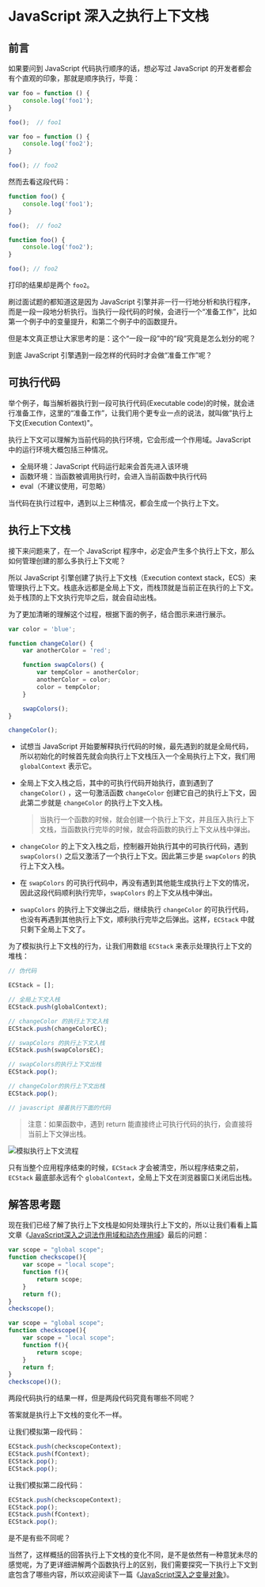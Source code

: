 # JavaScript 深入之执行上下文栈

## 前言

如果要问到 JavaScript 代码执行顺序的话，想必写过 JavaScript 的开发者都会有个直观的印象，那就是顺序执行，毕竟：

```javascript
var foo = function () {
    console.log('foo1');
}

foo();  // foo1

var foo = function () {
    console.log('foo2');
}

foo(); // foo2
```

然而去看这段代码：

```javascript
function foo() {
    console.log('foo1');
}

foo();  // foo2

function foo() {
    console.log('foo2');
}

foo(); // foo2
```

打印的结果却是两个 `foo2`。

刷过面试题的都知道这是因为 JavaScript 引擎并非一行一行地分析和执行程序，而是一段一段地分析执行。当执行一段代码的时候，会进行一个“准备工作”，比如第一个例子中的变量提升，和第二个例子中的函数提升。

但是本文真正想让大家思考的是：这个“一段一段”中的“段”究竟是怎么划分的呢？

到底 JavaScript 引擎遇到一段怎样的代码时才会做“准备工作”呢？

## 可执行代码

举个例子，每当解析器执行到一段可执行代码(Executable code)的时候，就会进行准备工作，这里的“准备工作”，让我们用个更专业一点的说法，就叫做"执行上下文(Execution Context)"。

执行上下文可以理解为当前代码的执行环境，它会形成一个作用域。JavaScript 中的运行环境大概包括三种情况。

* 全局环境：JavaScript 代码运行起来会首先进入该环境
* 函数环境：当函数被调用执行时，会进入当前函数中执行代码
* eval（不建议使用，可忽略）

当代码在执行过程中，遇到以上三种情况，都会生成一个执行上下文。

## 执行上下文栈

接下来问题来了，在一个 JavaScript 程序中，必定会产生多个执行上下文，那么如何管理创建的那么多执行上下文呢？

所以 JavaScript 引擎创建了执行上下文栈（Execution context stack，ECS）来管理执行上下文。栈底永远都是全局上下文，而栈顶就是当前正在执行的上下文。处于栈顶的上下文执行完毕之后，就会自动出栈。

为了更加清晰的理解这个过程，根据下面的例子，结合图示来进行展示。

```javascript
var color = 'blue';

function changeColor() {
    var anotherColor = 'red';

    function swapColors() {
        var tempColor = anotherColor;
        anotherColor = color;
        color = tempColor;
    }

    swapColors();
}

changeColor();
```


* 试想当 JavaScript 开始要解释执行代码的时候，最先遇到的就是全局代码，所以初始化的时候首先就会向执行上下文栈压入一个全局执行上下文，我们用 `globalContext` 表示它。

* 全局上下文入栈之后，其中的可执行代码开始执行，直到遇到了 `changeColor()` ，这一句激活函数 `changeColor` 创建它自己的执行上下文，因此第二步就是 `changeColor` 的执行上下文入栈。

    > 当执行一个函数的时候，就会创建一个执行上下文，并且压入执行上下文栈，当函数执行完毕的时候，就会将函数的执行上下文从栈中弹出。

* `changeColor` 的上下文入栈之后，控制器开始执行其中的可执行代码，遇到 `swapColors()` 之后又激活了一个执行上下文。因此第三步是 `swapColors` 的执行上下文入栈。

* 在 `swapColors` 的可执行代码中，再没有遇到其他能生成执行上下文的情况，因此这段代码顺利执行完毕，`swapColors` 的上下文从栈中弹出。

* `swapColors` 的执行上下文弹出之后，继续执行 `changeColor` 的可执行代码，也没有再遇到其他执行上下文，顺利执行完毕之后弹出。这样，`ECStack` 中就只剩下全局上下文了。

为了模拟执行上下文栈的行为，让我们用数组 `ECStack` 来表示处理执行上下文的堆栈：

```javascript
// 伪代码

ECStack = [];

// 全局上下文入栈
ECStack.push(globalContext);

// changeColor 的执行上下文入栈
ECStack.push(changeColorEC);

// swapColors 的执行上下文入栈
ECStack.push(swapColorsEC);

// swapColors的执行上下文出栈
ECStack.pop();

// changeColor的执行上下文出栈
ECStack.pop();

// javascript 接着执行下面的代码
```

> 注意：如果函数中，遇到 return 能直接终止可执行代码的执行，会直接将当前上下文弹出栈。

![模拟执行上下文流程](https://note.youdao.com/yws/api/personal/file/WEB0191801593f5e2fe8b87af6cef2db3b3?method=download&shareKey=81a2d8b9529fde2a0d4201e435b6aa64)

只有当整个应用程序结束的时候，`ECStack` 才会被清空，所以程序结束之前， `ECStack` 最底部永远有个 `globalContext`，全局上下文在浏览器窗口关闭后出栈。

## 解答思考题

现在我们已经了解了执行上下文栈是如何处理执行上下文的，所以让我们看看上篇文章《[JavaScript深入之词法作用域和动态作用域](http://note.youdao.com/noteshare?id=a6e7aa79ea2556f2f15d2044c15fcb13)》最后的问题：

```javascript
var scope = "global scope";
function checkscope(){
    var scope = "local scope";
    function f(){
        return scope;
    }
    return f();
}
checkscope();
```

```javascript
var scope = "global scope";
function checkscope(){
    var scope = "local scope";
    function f(){
        return scope;
    }
    return f;
}
checkscope()();
```

两段代码执行的结果一样，但是两段代码究竟有哪些不同呢？

答案就是执行上下文栈的变化不一样。

让我们模拟第一段代码：

```javascript
ECStack.push(checkscopeContext);
ECStack.push(fContext);
ECStack.pop();
ECStack.pop();
```

让我们模拟第二段代码：

```javascript
ECStack.push(checkscopeContext);
ECStack.pop();
ECStack.push(fContext);
ECStack.pop();
```

是不是有些不同呢？

当然了，这样概括的回答执行上下文栈的变化不同，是不是依然有一种意犹未尽的感觉呢，为了更详细讲解两个函数执行上的区别，我们需要探究一下执行上下文到底包含了哪些内容，所以欢迎阅读下一篇《[JavaScript深入之变量对象](http://note.youdao.com/noteshare?id=8354e6c6ae9f6bffb0f8f540d5a02b04)》。